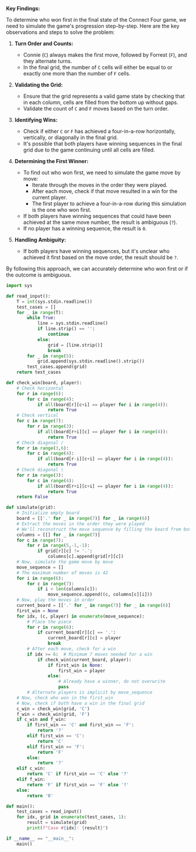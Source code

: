 **Key Findings:**

To determine who won first in the final state of the Connect Four game, we need to simulate the game's progression step-by-step. Here are the key observations and steps to solve the problem:

1. **Turn Order and Counts:**
   - Connie (`C`) always makes the first move, followed by Forrest (`F`), and they alternate turns.
   - In the final grid, the number of `C` cells will either be equal to or exactly one more than the number of `F` cells.

2. **Validating the Grid:**
   - Ensure that the grid represents a valid game state by checking that in each column, cells are filled from the bottom up without gaps.
   - Validate the count of `C` and `F` moves based on the turn order.

3. **Identifying Wins:**
   - Check if either `C` or `F` has achieved a four-in-a-row horizontally, vertically, or diagonally in the final grid.
   - It's possible that both players have winning sequences in the final grid due to the game continuing until all cells are filled.

4. **Determining the First Winner:**
   - To find out who won first, we need to simulate the game move by move:
     - Iterate through the moves in the order they were played.
     - After each move, check if that move resulted in a win for the current player.
     - The first player to achieve a four-in-a-row during this simulation is the one who won first.
   - If both players have winning sequences that could have been achieved at the same move number, the result is ambiguous (`?`).
   - If no player has a winning sequence, the result is `0`.

5. **Handling Ambiguity:**
   - If both players have winning sequences, but it's unclear who achieved it first based on the move order, the result should be `?`.

By following this approach, we can accurately determine who won first or if the outcome is ambiguous.

```python
import sys

def read_input():
    T = int(sys.stdin.readline())
    test_cases = []
    for _ in range(T):
        while True:
            line = sys.stdin.readline()
            if line.strip() == '':
                continue
            else:
                grid = [line.strip()]
                break
        for _ in range(5):
            grid.append(sys.stdin.readline().strip())
        test_cases.append(grid)
    return test_cases

def check_win(board, player):
    # Check horizontal
    for r in range(6):
        for c in range(4):
            if all(board[r][c+i] == player for i in range(4)):
                return True
    # Check vertical
    for c in range(7):
        for r in range(3):
            if all(board[r+i][c] == player for i in range(4)):
                return True
    # Check diagonal /
    for r in range(3,6):
        for c in range(4):
            if all(board[r-i][c+i] == player for i in range(4)):
                return True
    # Check diagonal \
    for r in range(3):
        for c in range(4):
            if all(board[r+i][c+i] == player for i in range(4)):
                return True
    return False

def simulate(grid):
    # Initialize empty board
    board = [['.' for _ in range(7)] for _ in range(6)]
    # Extract the moves in the order they were played
    # We'll reconstruct the move sequence by filling the board from bottom up
    columns = [[] for _ in range(7)]
    for c in range(7):
        for r in range(5,-1,-1):
            if grid[r][c] != '.':
                columns[c].append(grid[r][c])
    # Now, simulate the game move by move
    move_sequence = []
    # The maximum number of moves is 42
    for i in range(6):
        for c in range(7):
            if i < len(columns[c]):
                move_sequence.append((c, columns[c][i]))
    # Now, play the moves in order
    current_board = [['.' for _ in range(7)] for _ in range(6)]
    first_win = None
    for idx, (c, player) in enumerate(move_sequence):
        # Place the piece
        for r in range(6):
            if current_board[r][c] == '.':
                current_board[r][c] = player
                break
        # After each move, check for a win
        if idx >= 6:  # Minimum 7 moves needed for a win
            if check_win(current_board, player):
                if first_win is None:
                    first_win = player
                else:
                    # Already have a winner, do not overwrite
                    pass
        # Alternate players is implicit by move_sequence
    # Now, check who won in the first_win
    # Now, check if both have a win in the final grid
    c_win = check_win(grid, 'C')
    f_win = check_win(grid, 'F')
    if c_win and f_win:
        if first_win == 'C' and first_win == 'F':
            return '?'
        elif first_win == 'C':
            return 'C'
        elif first_win == 'F':
            return 'F'
        else:
            return '?'
    elif c_win:
        return 'C' if first_win == 'C' else '?'
    elif f_win:
        return 'F' if first_win == 'F' else '?'
    else:
        return '0'

def main():
    test_cases = read_input()
    for idx, grid in enumerate(test_cases, 1):
        result = simulate(grid)
        print(f"Case #{idx}: {result}")

if __name__ == "__main__":
    main()
```